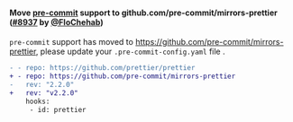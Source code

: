 #### Move [pre-commit](https://github.com/pre-commit/pre-commit) support to github.com/pre-commit/mirrors-prettier ([#8937](https://github.com/prettier/prettier/pull/8937) by [@FloChehab](https://github.com/FloChehab))

`pre-commit` support has moved to https://github.com/pre-commit/mirrors-prettier, please update your `.pre-commit-config.yaml` file .

```diff
- - repo: https://github.com/prettier/prettier
+ - repo: https://github.com/pre-commit/mirrors-prettier
-   rev: "2.2.0"
+   rev: "v2.2.0"
    hooks:
     - id: prettier
```
